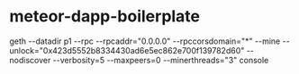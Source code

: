 # meteor-dapp-boilerplate

geth --datadir p1 --rpc --rpcaddr="0.0.0.0" --rpccorsdomain="*" --mine --unlock="0x423d5552b8334430ad6e5ec862e700f139782d60" --nodiscover --verbosity=5 --maxpeers=0 --minerthreads="3" console

